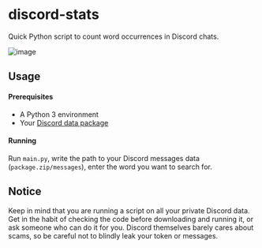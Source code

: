 # discord-stats

Quick Python script to count word occurrences in Discord chats. 

![image](https://user-images.githubusercontent.com/47401343/139577562-8ede7afb-4632-4528-94ce-8263ed4c216a.png)


## Usage

#### Prerequisites

- A Python 3 environment
- Your [Discord data package](https://support.discord.com/hc/en-us/articles/360004027692-Requesting-a-Copy-of-your-Data)

#### Running

Run `main.py`, write the path to your Discord messages data (`package.zip/messages`), enter the word you want to search for.



## Notice

Keep in mind that you are running a script on all your private Discord data. Get in the habit of checking the code before downloading and running it, or ask someone who can do it for you. Discord themselves barely cares about scams, so be careful not to blindly leak your token or messages. 
